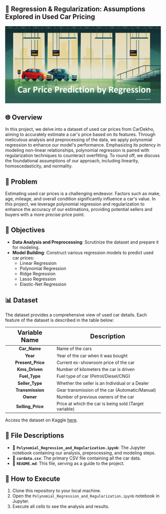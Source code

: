 ## 🚗 Regression & Regularization: Assumptions Explored in Used Car Pricing
![Polynomial Regression and Regularization in Used Car Pricing](image.png)

## 🌐 Overview
In this project, we delve into a dataset of used car prices from CarDekho, aiming to accurately estimate a car's price based on its features. Through meticulous analysis and preprocessing of the data, we apply polynomial regression to enhance our model's performance. Emphasizing its potency in modeling non-linear relationships, polynomial regression is paired with regularization techniques to counteract overfitting. To round off, we discuss the foundational assumptions of our approach, including linearity, homoscedasticity, and normality.

## 🚩 Problem
Estimating used car prices is a challenging endeavor. Factors such as make, age, mileage, and overall condition significantly influence a car's value. In this project, we leverage polynomial regression and regularization to enhance the accuracy of our estimations, providing potential sellers and buyers with a more precise price point.

## 🎯 Objectives
- **Data Analysis and Preprocessing**: Scrutinize the dataset and prepare it for modeling.
- **Model Building**: Construct various regression models to predict used car prices:
  - Linear Regression
  - Polynomial Regression
  - Ridge Regression
  - Lasso Regression
  - Elastic-Net Regression

## 📊 Dataset
The dataset provides a comprehensive view of used car details. Each feature of the dataset is described in the table below:

<div align="center">
<table style="width:100%">
<thead>
<tr>
<th style="text-align:center; font-weight: bold; font-size:20px">Variable Name</th>
<th style="text-align:center; font-weight: bold; font-size:20px">Description</th>
</tr>
</thead>
<tbody>
<tr><td><b><center>Car_Name</center></b></td><td>Name of the cars</td></tr>
<tr><td><b><center>Year</center></b></td><td>Year of the car when it was bought</td></tr>
<tr><td><b><center>Present_Price</center></b></td><td>Current ex-showroom price of the car</td></tr>
<tr><td><b><center>Kms_Driven</center></b></td><td>Number of kilometers the car is driven</td></tr>
<tr><td><b><center>Fuel_Type</center></b></td><td>Fuel type of car (Petrol/Diesel/CNG)</td></tr>
<tr><td><b><center>Seller_Type</center></b></td><td>Whether the seller is an Individual or a Dealer</td></tr>
<tr><td><b><center>Transmission</center></b></td><td>Gear transmission of the car (Automatic/Manual)</td></tr>
<tr><td><b><center>Owner</center></b></td><td>Number of previous owners of the car</td></tr>
<tr><td><b><center>Selling_Price</center></b></td><td>Price at which the car is being sold (Target variable)</td></tr>
</tbody>
</table>
</div>

Access the dataset on Kaggle [here](https://www.kaggle.com/nehalbirla/vehicle-dataset-from-cardekho).

## 📁 File Descriptions
- 📓 **`Polynomial_Regression_and_Regularization.ipynb`**: The Jupyter notebook containing our analysis, preprocessing, and modeling steps.
- 📄 **`cardata.csv`**: The primary CSV file containing all the car data.
- 📘 **`README.md`**: This file, serving as a guide to the project.

## 🚀 How to Execute
1. Clone this repository to your local machine.
2. Open the `Polynomial_Regression_and_Regularization.ipynb` notebook in Jupyter.
3. Execute all cells to see the analysis and results.

